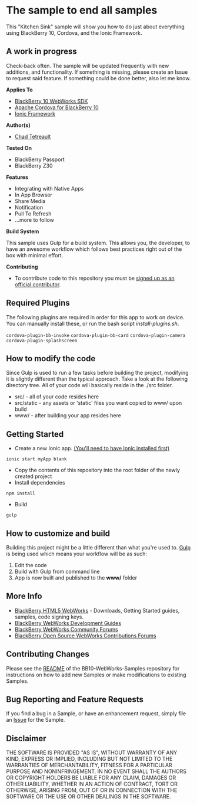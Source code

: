 # The sample to end all samples

This "Kitchen Sink" sample will show you how to do just about everything using BlackBerry 10, Cordova, and the Ionic Framework.

## A work in progress

Check-back often. The sample will be updated frequently with new additions, and functionality. If something is missing, please create an Issue to request said feature. If something could be done better, also let me know.

**Applies To**

* [BlackBerry 10 WebWorks SDK](https://developer.blackberry.com/html5/download/sdk) 
* [Apache Cordova for BlackBerry 10](https://github.com/blackberry/cordova-blackberry/tree/master/blackberry10) 
* [Ionic Framework](http://www.ionicframework.com) 

**Author(s)** 

* [Chad Tetreault](http://www.twitter.com/chadtatro)

**Tested On**

* BlackBerry Passport
* BlackBerry Z30

**Features**

* Integrating with Native Apps
* In App Browser
* Share Media
* Notification
* Pull To Refresh
* ...more to follow

**Build System**

This sample uses Gulp for a build system. This allows you, the developer, to have an awesome workflow which follows best practices right out of the box with minimal effort.

**Contributing**

* To contribute code to this repository you must be [signed up as an official contributor](http://blackberry.github.com/howToContribute.html).

## Required Plugins

The following plugins are required in order for this app to work on device. You can manually install these, or run the bash script *install-plugins.sh*.

`` cordova-plugin-bb-invoke ``
`` cordova-plugin-bb-card ``
`` cordova-plugin-camera ``
`` cordova-plugin-splashscreen ``

## How to modify the code

Since Gulp is used to run a few tasks before building the project, modifying it is slightly different than the typical approach. Take a look at the following directory tree. All of your code will basically reside in the ./src folder. 

* src/ - all of your code resides here
* src/static - any assets or 'static' files you want copied to www/ upon build
* www/ - after building your app resides here

## Getting Started

* Create a new Ionic app. [(You'll need to have Ionic installed first)](http://www.ionicframework.com)

`` ionic start myApp blank ``

* Copy the contents of this repository into the root folder of the newly created project
* Install dependencies

`` npm install ``

* Build 

`` gulp ``

## How to customize and build

Building this project might be a little different than what you're used to. [Gulp](http://gulpjs.com/) is being used which means your workflow will be as such:

1. Edit the code
2. Build with Gulp from command line
3. App is now built and published to the **www/** folder

## More Info

* [BlackBerry HTML5 WebWorks](https://bdsc.webapps.blackberry.com/html5/) - Downloads, Getting Started guides, samples, code signing keys.
* [BlackBerry WebWorks Development Guides](https://bdsc.webapps.blackberry.com/html5/documentation)
* [BlackBerry WebWorks Community Forums](http://supportforums.blackberry.com/t5/Web-and-WebWorks-Development/bd-p/browser_dev)
* [BlackBerry Open Source WebWorks Contributions Forums](http://supportforums.blackberry.com/t5/BlackBerry-WebWorks/bd-p/ww_con)

## Contributing Changes

Please see the [README](https://github.com/blackberry/BB10-WebWorks-Samples) of the BB10-WebWorks-Samples repository for instructions on how to add new Samples or make modifications to existing Samples.

## Bug Reporting and Feature Requests

If you find a bug in a Sample, or have an enhancement request, simply file an [Issue](https://github.com/blackberry/BB10-WebWorks-Samples/issues) for the Sample.

## Disclaimer

THE SOFTWARE IS PROVIDED "AS IS", WITHOUT WARRANTY OF ANY KIND, EXPRESS OR IMPLIED, INCLUDING BUT NOT LIMITED TO THE WARRANTIES OF MERCHANTABILITY, FITNESS FOR A PARTICULAR PURPOSE AND NONINFRINGEMENT. IN NO EVENT SHALL THE AUTHORS OR COPYRIGHT HOLDERS BE LIABLE FOR ANY CLAIM, DAMAGES OR OTHER LIABILITY, WHETHER IN AN ACTION OF CONTRACT, TORT OR OTHERWISE, ARISING FROM, OUT OF OR IN CONNECTION WITH THE SOFTWARE OR THE USE OR OTHER DEALINGS IN THE SOFTWARE.
